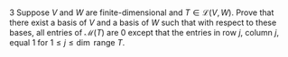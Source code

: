 3 Suppose $V$ and $W$ are finite-dimensional and $T \in \mathcal{L}(V, W)$. Prove that there exist a basis of $V$ and a basis of $W$ such that with respect to these bases, all entries of $\mathcal{M}(T)$ are 0 except that the entries in row $j$, column $j$, equal 1 for $1 \leq j \leq \operatorname{dim}$ range $T$.
